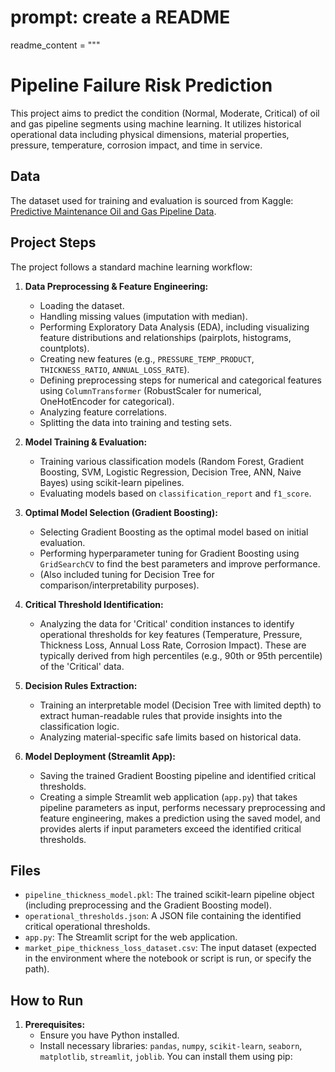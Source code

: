 # prompt: create a  README

readme_content = """
# Pipeline Failure Risk Prediction

This project aims to predict the condition (Normal, Moderate, Critical) of oil and gas pipeline segments using machine learning. It utilizes historical operational data including physical dimensions, material properties, pressure, temperature, corrosion impact, and time in service.

## Data

The dataset used for training and evaluation is sourced from Kaggle: [Predictive Maintenance Oil and Gas Pipeline Data](https://www.kaggle.com/datasets/muhammadwaqas023/predictive-maintenance-oil-and-gas-pipeline-data/data).

## Project Steps

The project follows a standard machine learning workflow:

1.  **Data Preprocessing & Feature Engineering:**
    *   Loading the dataset.
    *   Handling missing values (imputation with median).
    *   Performing Exploratory Data Analysis (EDA), including visualizing feature distributions and relationships (pairplots, histograms, countplots).
    *   Creating new features (e.g., `PRESSURE_TEMP_PRODUCT`, `THICKNESS_RATIO`, `ANNUAL_LOSS_RATE`).
    *   Defining preprocessing steps for numerical and categorical features using `ColumnTransformer` (RobustScaler for numerical, OneHotEncoder for categorical).
    *   Analyzing feature correlations.
    *   Splitting the data into training and testing sets.

2.  **Model Training & Evaluation:**
    *   Training various classification models (Random Forest, Gradient Boosting, SVM, Logistic Regression, Decision Tree, ANN, Naive Bayes) using scikit-learn pipelines.
    *   Evaluating models based on `classification_report` and `f1_score`.

3.  **Optimal Model Selection (Gradient Boosting):**
    *   Selecting Gradient Boosting as the optimal model based on initial evaluation.
    *   Performing hyperparameter tuning for Gradient Boosting using `GridSearchCV` to find the best parameters and improve performance.
    *   (Also included tuning for Decision Tree for comparison/interpretability purposes).

4.  **Critical Threshold Identification:**
    *   Analyzing the data for 'Critical' condition instances to identify operational thresholds for key features (Temperature, Pressure, Thickness Loss, Annual Loss Rate, Corrosion Impact). These are typically derived from high percentiles (e.g., 90th or 95th percentile) of the 'Critical' data.

5.  **Decision Rules Extraction:**
    *   Training an interpretable model (Decision Tree with limited depth) to extract human-readable rules that provide insights into the classification logic.
    *   Analyzing material-specific safe limits based on historical data.

6.  **Model Deployment (Streamlit App):**
    *   Saving the trained Gradient Boosting pipeline and identified critical thresholds.
    *   Creating a simple Streamlit web application (`app.py`) that takes pipeline parameters as input, performs necessary preprocessing and feature engineering, makes a prediction using the saved model, and provides alerts if input parameters exceed the identified critical thresholds.

## Files

*   `pipeline_thickness_model.pkl`: The trained scikit-learn pipeline object (including preprocessing and the Gradient Boosting model).
*   `operational_thresholds.json`: A JSON file containing the identified critical operational thresholds.
*   `app.py`: The Streamlit script for the web application.
*   `market_pipe_thickness_loss_dataset.csv`: The input dataset (expected in the environment where the notebook or script is run, or specify the path).

## How to Run

1.  **Prerequisites:**
    *   Ensure you have Python installed.
    *   Install necessary libraries: `pandas`, `numpy`, `scikit-learn`, `seaborn`, `matplotlib`, `streamlit`, `joblib`. You can install them using pip:
        
